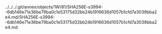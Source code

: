 ../../../.git/annex/objects/1W/81/SHA256E-s3994--6db146e71e36be79ba0c1e53175d32bb24b1916636d1057b1cfd7a3039bba2e4.md/SHA256E-s3994--6db146e71e36be79ba0c1e53175d32bb24b1916636d1057b1cfd7a3039bba2e4.md